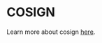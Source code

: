 # COSIGN

Learn more about cosign [here](https://docs.google.com/presentation/d/13XINdTdAajkJT_2PJTwgp8U28QaNMAk4N8XbP5LtbdE/edit?usp=sharing).
